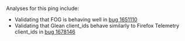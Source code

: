 Analyses for this ping include:
* Validating that FOG is behaving well
  in [bug 1651110](https://bugzilla.mozilla.org/show_bug.cgi?id=1651110)
* Validating that Glean client_ids behave similarly to Firefox Telemetry client_ids
  in [bug 1678146](https://bugzilla.mozilla.org/show_bug.cgi?id=1678146)
